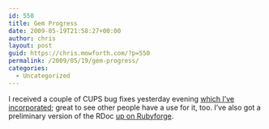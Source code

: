 ```yaml
---
id: 550
title: Gem Progress
date: 2009-05-19T21:58:27+00:00
author: chris
layout: post
guid: https://chris.mowforth.com/?p=550
permalink: /2009/05/19/gem-progress/
categories:
  - Uncategorized
---
```

I received a couple of CUPS bug fixes yesterday evening [which I&#8217;ve incorporated](http://github.com/cmowforth/cups/commits/master); great to see other people have a use for it, too. I&#8217;ve also got a preliminary version of the RDoc [up on Rubyforge](http://cups.rubyforge.org/doc/ "Ruby CUPS RDoc").